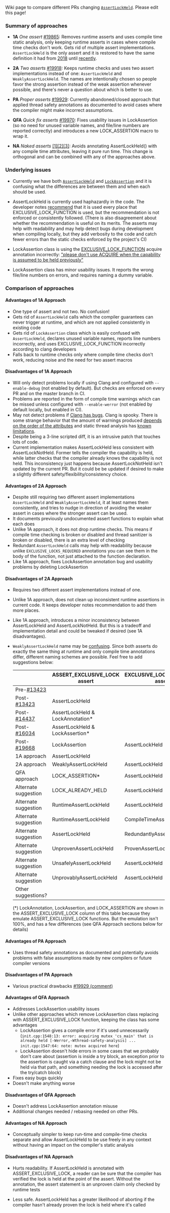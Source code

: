 Wiki page to compare different PRs changing [`AssertLockHeld`](https://github.com/bitcoin/bitcoin/blob/be3af4f31089726267ce2dbdd6c9c153bb5aeae1/src/sync.h#L79). Please edit this page!

### Summary of approaches

- **1A** *One assert* [#19865](https://github.com/bitcoin/bitcoin/pull/19865): Removes runtime asserts and uses compile time static analysis, only keeping runtime asserts in cases where compile time checks don't work. Gets rid of multiple assert implementations. `AssertLockHeld` is the only assert and it is restored to have the same definition it had from [2018](https://github.com/bitcoin/bitcoin/pull/13423) until [recently](https://github.com/bitcoin/bitcoin/pull/19668).

- **2A** *Two asserts* [#19918](https://github.com/bitcoin/bitcoin/pull/19918): Keeps runtime checks and uses two assert implementations instead of one: `AssertLockHeld` and `WeaklyAssertLockHeld`. The names are intentionally chosen so people favor the strong assertion instead of the weak assertion whenever possible, and there's never a question about which is better to use.

- **PA** *Proper asserts* [#19929](https://github.com/bitcoin/bitcoin/pull/19929): Currently abandoned/closed approach that applied thread safety annotations as documented to avoid cases where the compiler might make incorrect assumptions.

- **QFA** *Quick fix asserts* [#19970](https://github.com/bitcoin/bitcoin/pull/19970): Fixes usability issues in LockAssertion (so no need for unused variable names, and file/line numbers are reported correctly) and introduces a new LOCK_ASSERTION macro to wrap it.

- **NA** *Naked asserts* [[1]](http://www.erisian.com.au/bitcoin-core-dev/log-2020-09-17.html#l-650)[[2]](https://reviews.llvm.org/D87629#2272676)[[3]](https://reviews.llvm.org/D87629#2278073): Avoids annotating AssertLockHeld() with any compile time attributes, leaving it pure run time. This change is orthogonal and can be combined with any of the approaches above.

### Underlying issues

- Currently we have both [`AssertLockHeld`](https://github.com/bitcoin/bitcoin/blob/be3af4f31089726267ce2dbdd6c9c153bb5aeae1/src/sync.h#L79) and [`LockAssertion`](https://github.com/bitcoin/bitcoin/blob/be3af4f31089726267ce2dbdd6c9c153bb5aeae1/src/sync.h#L357) and it is confusing what the differences are between them and when each should be used.

- AssertLockHeld is currently used haphazardly in the code. The developer notes [recommend](https://github.com/bitcoin/bitcoin/blob/master/doc/developer-notes.md#threads-and-synchronization) that it is used every place that EXCLUSIVE_LOCK_FUNCTION is used, but the recommendation is not enforced or consistently followed. (There is also disagreement about whether the recommendation is useful on its merits. The asserts may help with readability and may help detect bugs during development when compiling locally, but they add verbosity to the code and catch fewer errors than the static checks enforced by the project's CI)

- LockAssertion class is using the [EXCLUSIVE_LOCK_FUNCTION](https://clang.llvm.org/docs/ThreadSafetyAnalysis.html#acquire-acquire-shared-release-release-shared-release-generic) acquire annotation incorrectly: ["please don't use ACQUIRE when the capability is assumed to be held previously"](https://reviews.llvm.org/D87629#2272676)

- LockAssertion class has minor usability issues. It reports the wrong file/line numbers on errors, and requires naming a dummy variable.

### Comparison of approaches

#### Advantages of 1A Approach

- One type of assert and not two. No confusion!
- Gets rid of `AssertLockHeld` calls which the compiler guarantees can never trigger at runtime, and which are not applied consistently in existing code
- Gets rid of `LockAssertion` class which is easily confused with `AssertLockHeld`, declares unused variable names, reports line numbers incorrectly, and uses EXCLUSIVE_LOCK_FUNCTION incorrectly according to clang developers
- Falls back to runtime checks only where compile time checks don't work, reducing noise and the need for two assert macros

#### Disadvantages of 1A Approach

- Will only detect problems locally if using Clang and configured with `--enable-debug` (not enabled by default). But checks are enforced on every PR and on the master branch in CI.
- Problems are reported in the form of compile time warnings which can be missed unless configured with `--enable-werror` (not enabled by default locally, but enabled in CI).
- May not detect problems if [Clang has bugs](https://github.com/bitcoin/bitcoin/pull/19865#issuecomment-687604066). Clang is spooky. There is some strange behavior that the amount of warnings produced [depends on the order of the attributes](https://github.com/bitcoin/bitcoin/pull/19668#discussion_r467244459) and static thread analysis has [known limitations](https://clang.llvm.org/docs/ThreadSafetyAnalysis.html#limitations).
- Despite being a 3-line scripted diff, it is an intrusive patch that touches lots of code.
- Current implementation makes AssertLockHeld less consistent with AssertLockNotHeld. Former tells the compiler the capability is held, while latter checks that the compiler already knows the capability is not held. This inconsistency just happens because AssertLockNotHeld isn't updated by the current PR. But it could be be updated if desired to make a slightly different safety/flexibility/consistency choice.

#### Advantages of 2A Approach

- Despite still requiring two different assert implementations `AssertLockHeld` and `WeaklyAssertLockHeld`, it at least names them consistently, and tries to nudge in direction of avoiding the weaker assert in cases where the stronger assert can be used.
- It documents previously undocumented assert functions to explain what each does
- Unlike 1A approach, it does not drop runtime checks. This means if compile time checking is broken or disabled and thread sanitizer is broken or disabled, there is an extra level of checking
- Redundant `AssertLockHeld` calls may help with readability because unlike `EXCLUSIVE_LOCKS_REQUIRED` annotations you can see them in the body of the function, not just attached to the function declaration.
- Like 1A approach, fixes LockAssertion annotation bug and usability problems by deleting LockAssertion

#### Disadvantages of 2A Approach

- Requires two different assert implementations instead of one.
- Unlike 1A approach, does not clean up inconsistent runtime assertions in current code. It keeps developer notes recommendation to add them more places.
- Like 1A approach, introduces a minor inconsistency between AssertLockHeld and AssertLockNotHeld. But this is a tradeoff and implementation detail and could be tweaked if desired (see 1A disadvantages).
- `WeaklyAssertLockHeld` name may be [confusing](https://github.com/bitcoin/bitcoin/pull/19918#issuecomment-694486228). Since both asserts do exactly the same thing at runtime and only compile time annotations differ, different naming schemes are possible. Feel free to add suggestions below:

  |                                                              | ASSERT_EXCLUSIVE_LOCK assert    | EXCLUSIVE_LOCKS_REQUIRED assert | Naked assert   |
  |--------------------------------------------------------------|---------------------------------|---------------------------------| -------------- |
  | Pre-[#13423](https://github.com/bitcoin/bitcoin/pull/13423)  |                                 |                                 | AssertLockHeld |
  | Post-[#13423](https://github.com/bitcoin/bitcoin/pull/13423) | AssertLockHeld                  |                                 |                |
  | Post-[#14437](https://github.com/bitcoin/bitcoin/pull/14437) | AssertLockHeld & LockAnnotation*|                                 |                |
  | Post-[#16034](https://github.com/bitcoin/bitcoin/pull/16034) | AssertLockHeld & LockAssertion* |                                 |                |
  | Post-[#19668](https://github.com/bitcoin/bitcoin/pull/19668) | LockAssertion                   | AssertLockHeld                  |                |
  | 1A approach                                                  | AssertLockHeld                  |                                 |                |
  | 2A approach                                                  | WeaklyAssertLockHeld            | AssertLockHeld                  |                |
  | QFA approach                                                 | LOCK_ASSERTION*                 | AssertLockHeld                  |                |
  | Alternate suggestion                                         | LOCK_ALREADY_HELD               | AssertLockHeld                  |                |
  | Alternate suggestion                                         | RuntimeAssertLockHeld           | AssertLockHeld                  |                |
  | Alternate suggestion                                         | RuntimeAssertLockHeld           | CompileTimeAssertLockHeld       |                |
  | Alternate suggestion                                         | AssertLockHeld                  | RedundantlyAssertLockHeld       |                |
  | Alternate suggestion                                         | UnprovenAssertLockHeld          | ProvenAssertLockHeld            |                |
  | Alternate suggestion                                         | UnsafelyAssertLockHeld          | AssertLockHeld                  |                |
  | Alternate suggestion                                         | UnprovablyAssertLockHeld        | AssertLockHeld                  |                |
  | Other suggestions?                                           |                                 |                                 |                |

  (*) LockAnnotation, LockAssertion, and LOCK_ASSERTION are shown in the ASSERT_EXCLUSIVE_LOCK column of this table because they emulate ASSERT_EXCLUSIVE_LOCK functions. But the emulation isn't 100%, and has a few differences (see QFA Approach sections below for details)

#### Advantages of PA Approach

- Uses thread safety annotations as documented and potentially avoids problems with false assumptions made by new compilers or future compiler versions

#### Disadvantages of PA Approach

- Various practical drawbacks [#19929 (comment)](https://github.com/bitcoin/bitcoin/pull/19929#issuecomment-690358411)

#### Advantages of QFA Approach

- Addresses LockAssertion usability issues
- Unlike other approaches which remove LockAssertion class replacing with ASSERT_EXCLUSIVE_LOCK function, keeping the class has some advantages
  - LockAssertion gives a compile error if it's used unnecessarily (`init.cpp:1548:13: error: acquiring mutex 'cs_main' that is already held [-Werror,-Wthread-safety-analysis] ... init.cpp:1547:64: note: mutex acquired here`)
  - LockAssertion doesn't hide errors in some cases that we probably don't care about (assertion is inside a try block, an exception prior to the assertion is caught via a catch clause and the lock might not be held via that path, and something needing the lock is accessed after the try/catch block)
- Fixes easy bugs quickly
- Doesn't make anything worse

#### Disadvantages of QFA Approach

- Doesn't address LockAssertion annotation misuse
- Additional changes needed / rebasing needed on other PRs.

#### Advantages of NA Approach

- Conceptually simpler to keep run-time and compile-time checks separate and allow AssertLockHeld to be use freely in any context without having an impact on the compiler's static analysis

#### Disadvantages of NA Approach

- Hurts readability. If AssertLockHeld is annotated with ASSERT_EXCLUSIVE_LOCK, a reader can be sure that the compiler has verified the lock is held at the point of the assert. Without the annotation, the assert statement is an unproven claim only checked by runtime tests

- Less safe. AssertLockHeld has a greater likelihood of aborting if the compiler hasn't already proven the lock is held where it's called
